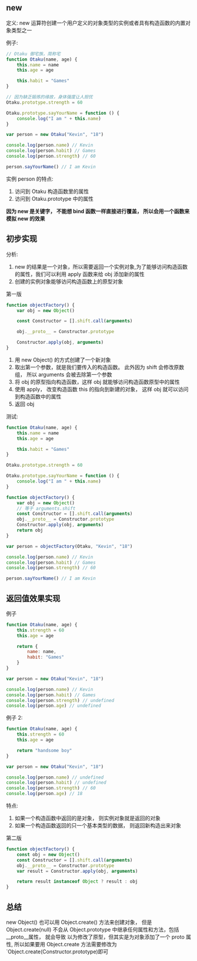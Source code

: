 ## new

定义: new 运算符创建一个用户定义的对象类型的实例或者具有构造函数的内置对象类型之一

例子:

```js
// Otaku 御宅族，简称宅
function Otaku(name, age) {
	this.name = name
	this.age = age

	this.habit = "Games"
}

// 因为缺乏锻炼的缘故，身体强度让人担忧
Otaku.prototype.strength = 60

Otaku.prototype.sayYourName = function () {
	console.log("I am " + this.name)
}

var person = new Otaku("Kevin", "18")

console.log(person.name) // Kevin
console.log(person.habit) // Games
console.log(person.strength) // 60

person.sayYourName() // I am Kevin
```

实例 person 的特点:

1. 访问到 Otaku 构造函数里的属性
2. 访问到 Otaku.prototype 中的属性

**因为 new 是关键字， 不能想 bind 函数一样直接进行覆盖， 所以会用一个函数来模拟 new 的效果**

## 初步实现

分析:

1. new 的结果是一个对象，所以需要返回一个实例对象,为了能够访问构造函数的属性，我们可以利用 apply 函数来给 obj 添加新的属性
2. 创建的实例对象能够访问构造函数上的原型对象

第一版

```js
function objectFactory() {
	var obj = new Object()

	const Constructor = [].shift.call(arguments)

	obj.__proto__ = Constructor.prototype

	Constructor.apply(obj, arguments)
}
```

1. 用 new Object() 的方式创建了一个新对象
2. 取出第一个参数，就是我们要传入的构造函数。 此外因为 shift 会修改原数组， 所以 arguments 会被去除第一个参数
3. 将 obj 的原型指向构造函数，这样 obj 就能够访问构造函数原型中的属性
4. 使用 apply， 改变构造函数 this 的指向到新建的对象， 这样 obj 就可以访问到构造函数中的属性
5. 返回 obj

测试:

```js
function Otaku(name, age) {
	this.name = name
	this.age = age

	this.habit = "Games"
}

Otaku.prototype.strength = 60

Otaku.prototype.sayYourName = function () {
	console.log("I am " + this.name)
}

function objectFactory() {
	var obj = new Object()
	// 等于 arguments.shift
	const Constructor = [].shift.call(arguments)
	obj.__proto__ = Constructor.prototype
	Constructor.apply(obj, arguments)
	return obj
}

var person = objectFactory(Otaku, "Kevin", "18")

console.log(person.name) // Kevin
console.log(person.habit) // Games
console.log(person.strength) // 60

person.sayYourName() // I am Kevin
```

## 返回值效果实现

例子

```js
function Otaku(name, age) {
	this.strength = 60
	this.age = age

	return {
		name: name,
		habit: "Games"
	}
}

var person = new Otaku("Kevin", "18")

console.log(person.name) // Kevin
console.log(person.habit) // Games
console.log(person.strength) // undefined
console.log(person.age) // undefined
```

例子 2:

```js
function Otaku(name, age) {
	this.strength = 60
	this.age = age

	return "handsome boy"
}

var person = new Otaku("Kevin", "18")

console.log(person.name) // undefined
console.log(person.habit) // undefined
console.log(person.strength) // 60
console.log(person.age) // 18
```

特点:

1.  如果一个构造函数中返回的是对象， 则实例对象就是返回的对象
2.  如果一个构造函数返回的只一个基本类型的数据， 则返回新构造出来对象

第二版

```js
function objectFactory() {
	const obj = new Object()
	const Constructor = [].shift.call(arguments)
	obj.__proto__ = Constructor.prototype
	var result = Constructor.apply(obj, arguments)

	return result instanceof Object ? result : obj
}
```

## 总结

new Object() 也可以用 Object.create() 方法来创建对象， 但是 Object.create(null) 不会从 Object.prototype 中继承任何属性和方法，包括\_\_proto\_\_属性， 就会导致 以为修改了原型，但其实是为对象添加了一个 proto 属性, 所以如果要用 Object.create 方法需要修改为`Object.create(Constructor.prototype)即可
